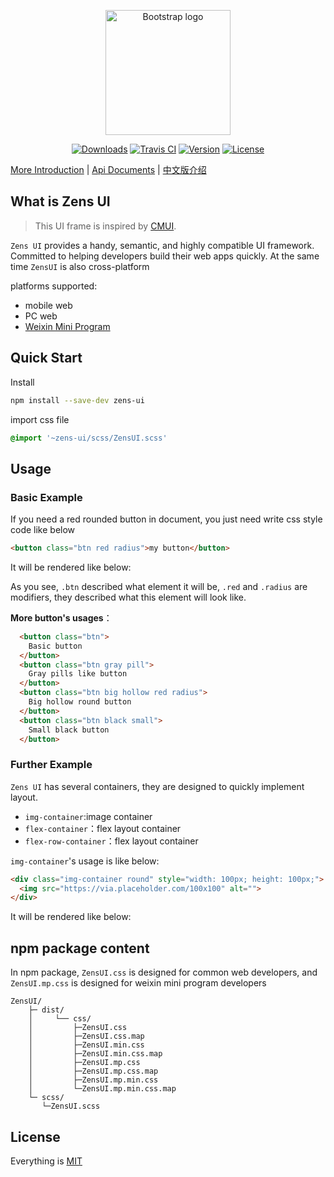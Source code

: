 
<p align="center">
  <a href="https://github.com/ZensFE/ZensUI">
    <img src="http://cdn.zens.asia/cms/img/1537356182e28014bc.png" alt="Bootstrap logo" width=200 height=200>
  </a>
  <p align="center">
    <a href="https://npmcharts.com/compare/zens-ui?minimal=true"><img src="https://img.shields.io/npm/dm/zens-ui.svg" alt="Downloads"></a>
    <a href="https://travis-ci.com/ZensFE/ZensUI"><img src="https://api.travis-ci.com/ZensFE/ZensUI.svg?branch=master" alt="Travis CI"></a>
    <a href="https://www.npmjs.com/package/zens-ui"><img src="https://img.shields.io/npm/v/zens-ui.svg" alt="Version"></a>
    <a href="https://www.npmjs.com/package/zens-ui"><img src="https://img.shields.io/npm/l/zens-ui.svg" alt="License"></a>
  </p>
</p>

[More Introduction](/docs/intro/introduction.md) | [Api Documents](#) | [中文版介绍](/README.chs.md) 

## What is Zens UI
>This UI frame is inspired by [CMUI](https://github.com/tgoufe/CyanMapleDesign).

`Zens UI` provides a handy, semantic, and highly compatible UI framework. Committed to helping developers build their web apps quickly. At the same time `ZensUI` is also cross-platform

platforms supported:
 * mobile web
 * PC web
 * [Weixin Mini Program](https://mp.weixin.qq.com/cgi-bin/wx)


## Quick Start
Install
```bash
npm install --save-dev zens-ui
```

import css file
```scss
@import '~zens-ui/scss/ZensUI.scss'
```

## Usage

### Basic Example

If you need a red rounded button in document, you just need write css style code like below
```html
<button class="btn red radius">my button</button>
```
It will be rendered like below:
<img src="http://cdn.zens.asia/cms/img/153924359633b20949.png" alt="">

As you see, `.btn` described what element it will be, `.red` and `.radius` are modifiers, they described what this element will look like.

**More button's usages**： 
<img src="http://cdn.zens.asia/cms/img/153924951268d8a270.png" alt="">

```html
  <button class="btn">
    Basic button
  </button>
  <button class="btn gray pill">
    Gray pills like button
  </button>
  <button class="btn big hollow red radius">
    Big hollow round button
  </button>
  <button class="btn black small">
    Small black button
  </button>
```

### Further Example

`Zens UI` has several containers, they are designed to quickly implement layout.

 - `img-container`:image container
 - `flex-container`：flex layout container
 - `flex-row-container`：flex layout container

`img-container`'s usage is like below:

```html
<div class="img-container round" style="width: 100px; height: 100px;">
  <img src="https://via.placeholder.com/100x100" alt="">
</div>
```
It will be rendered like below:
<img src="http://cdn.zens.asia/cms/img/1539248296095ca1c6.png" alt="">


## npm package content
In npm package, `ZensUI.css` is designed for common web developers, and `ZensUI.mp.css` is designed for weixin mini program developers 
```
ZensUI/
    ├─ dist/                                           
    │     └── css/                      
    │         ├─ZensUI.css 
    │         ├─ZensUI.css.map
    │         ├─ZensUI.min.css
    │         ├─ZensUI.min.css.map 
    │         ├─ZensUI.mp.css
    │         ├─ZensUI.mp.css.map
    │         ├─ZensUI.mp.min.css
    │         └─ZensUI.mp.min.css.map    
    └─ scss/ 
       └─ZensUI.scss  
```

## License
Everything is [MIT](https://en.wikipedia.org/wiki/MIT_License)
